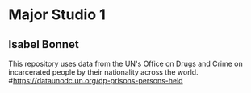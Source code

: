
# Major Studio 1
## Isabel Bonnet

This repository uses data from the UN's Office on Drugs and Crime on incarcerated people by their nationality across the world.
#https://dataunodc.un.org/dp-prisons-persons-held
